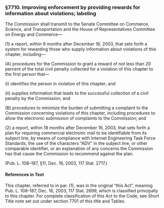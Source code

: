 ### §7710. Improving enforcement by providing rewards for information about violations; labeling ###

The Commission shall transmit to the Senate Committee on Commerce, Science, and Transportation and the House of Representatives Committee on Energy and Commerce—

(1) a report, within 9 months after December 16, 2003, that sets forth a system for rewarding those who supply information about violations of this chapter, including—

(A) procedures for the Commission to grant a reward of not less than 20 percent of the total civil penalty collected for a violation of this chapter to the first person that—

(i) identifies the person in violation of this chapter; and

(ii) supplies information that leads to the successful collection of a civil penalty by the Commission; and

(B) procedures to minimize the burden of submitting a complaint to the Commission concerning violations of this chapter, including procedures to allow the electronic submission of complaints to the Commission; and

(2) a report, within 18 months after December 16, 2003, that sets forth a plan for requiring commercial electronic mail to be identifiable from its subject line, by means of compliance with Internet Engineering Task Force Standards, the use of the characters “ADV” in the subject line, or other comparable identifier, or an explanation of any concerns the Commission has that cause the Commission to recommend against the plan.

(Pub. L. 108–187, §11, Dec. 16, 2003, 117 Stat. 2717.)

#### References in Text ####

This chapter, referred to in par. (1), was in the original “this Act”, meaning Pub. L. 108–187, Dec. 16, 2003, 117 Stat. 2699, which is classified principally to this chapter. For complete classification of this Act to the Code, see Short Title note set out under section 7701 of this title and Tables.
